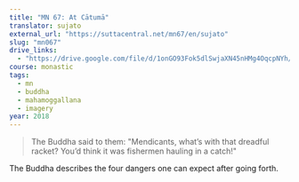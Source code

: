```yaml
---
title: "MN 67: At Cātumā"
translator: sujato
external_url: "https://suttacentral.net/mn67/en/sujato"
slug: "mn067"
drive_links:
  - "https://drive.google.com/file/d/1onGO93Fok5dlSwjaXN45nHMg4OqcpNYh/view?usp=drivesdk"
course: monastic
tags:
  - mn
  - buddha
  - mahamoggallana
  - imagery
year: 2018
---
```


> The Buddha said to them: "Mendicants, what’s with that dreadful racket? You’d think it was fishermen hauling in a catch!"

The Buddha describes the four dangers one can expect after going forth.
